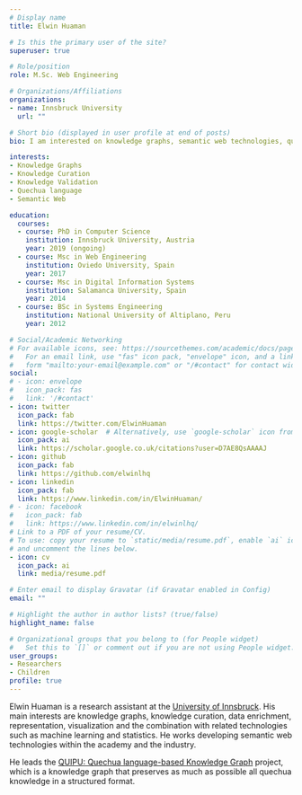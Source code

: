 ```yaml
---
# Display name
title: Elwin Huaman

# Is this the primary user of the site?
superuser: true

# Role/position
role: M.Sc. Web Engineering

# Organizations/Affiliations
organizations:
- name: Innsbruck University
  url: ""

# Short bio (displayed in user profile at end of posts)
bio: I am interested on knowledge graphs, semantic web technologies, quechua language, and their applications.

interests:
- Knowledge Graphs
- Knowledge Curation
- Knowledge Validation
- Quechua language
- Semantic Web

education:
  courses:
  - course: PhD in Computer Science
    institution: Innsbruck University, Austria
    year: 2019 (ongoing)
  - course: Msc in Web Engineering
    institution: Oviedo University, Spain
    year: 2017
  - course: Msc in Digital Information Systems
    institution: Salamanca University, Spain
    year: 2014
  - course: BSc in Systems Engineering 
    institution: National University of Altiplano, Peru
    year: 2012

# Social/Academic Networking
# For available icons, see: https://sourcethemes.com/academic/docs/page-builder/#icons
#   For an email link, use "fas" icon pack, "envelope" icon, and a link in the
#   form "mailto:your-email@example.com" or "/#contact" for contact widget.
social:
# - icon: envelope
#   icon_pack: fas
#   link: '/#contact'
- icon: twitter
  icon_pack: fab
  link: https://twitter.com/ElwinHuaman
- icon: google-scholar  # Alternatively, use `google-scholar` icon from `ai` icon pack
  icon_pack: ai
  link: https://scholar.google.co.uk/citations?user=D7AE8QsAAAAJ
- icon: github
  icon_pack: fab
  link: https://github.com/elwinlhq
- icon: linkedin
  icon_pack: fab
  link: https://www.linkedin.com/in/ElwinHuaman/
# - icon: facebook
#   icon_pack: fab
#   link: https://www.linkedin.com/in/elwinlhq/
# Link to a PDF of your resume/CV.
# To use: copy your resume to `static/media/resume.pdf`, enable `ai` icons in `params.toml`, 
# and uncomment the lines below.
- icon: cv
  icon_pack: ai
  link: media/resume.pdf

# Enter email to display Gravatar (if Gravatar enabled in Config)
email: ""

# Highlight the author in author lists? (true/false)
highlight_name: false

# Organizational groups that you belong to (for People widget)
#   Set this to `[]` or comment out if you are not using People widget.
user_groups:
- Researchers
- Children
profile: true
---
```


Elwin Huaman is a research assistant at the [University of Innsbruck](http://uibk.ac.at/). His main interests are knowledge graphs, knowledge curation, data enrichment, representation, visualization and the combination with related technologies such as machine learning and statistics. He works developing semantic web technologies within the academy and the industry.

He leads the [QUIPU: Quechua language-based Knowledge Graph](https://elwin.huamanquispe.com/project/quipu/) project, which is a knowledge graph that preserves as much as possible all quechua knowledge in a structured format.
